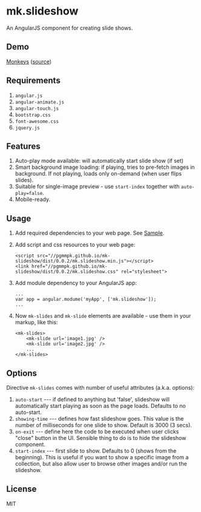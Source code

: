 # mk.slideshow

An AngularJS component for creating slide shows.

## Demo

[Monkeys](http://pgmmpk.github.io/mk-slideshow/dist/sample1.html)
([source](https://github.com/pgmmpk/mk-slideshow/blob/master/dist/sample1.html))

## Requirements

1. `angular.js`
2. `angular-animate.js`
2. `angular-touch.js`
3. `bootstrap.css`
4. `font-awesome.css`
5. `jquery.js`

## Features
1. Auto-play mode available: will automatically start slide show (if set)
2. Smart background image loading: if playing, tries to pre-fetch images in background. If not playing, loads only on-demand
   (when user flips slides).
3. Suitable for single-image preview - use `start-index` together with `auto-play=false`.
4. Mobile-ready.

## Usage

1. Add required dependencies to your web page. See [Sample](https://github.com/pgmmpk/mk-slideshow/blob/master/dist/sample1.html).

2. Add script and css resources to your web page:

	```
	<script src="//pgmmpk.github.io/mk-slideshow/dist/0.0.2/mk.slideshow.min.js"></script>
	<link href="//pgmmpk.github.io/mk-slideshow/dist/0.0.2/mk.slideshow.css" rel="stylesheet">
	```

3. Add module dependency to your AngularJS app:

	```
	...
	var app = angular.modume('myApp', ['mk.slideshow']);
	...
	```

4. Now `mk-slides` and `mk-slide` elements are available - use them in your markup, like this:

	```
	<mk-slides>
		<mk-slide url='image1.jpg' />
		<mk-slide url='image2.jpg' />
		...
	</mk-slides>
	```

## Options

Directive `mk-slides` comes with number of useful attributes (a.k.a. options):

1. `auto-start`   --- if defined to anything but 'false', slideshow will automatically start playing as soon as the page loads. Defaults to no auto-start.
2. `showing-time` --- defines how fast slideshow goes. This value is the number of milliseconds for one slide to show. Default is 3000 (3 secs).
3. `on-exit`      --- define here the code to be executed when user clicks "close" button in the UI. Sensible thing to do is to hide the slideshow component.
4. `start-index`  --- first slide to show. Defaults to 0 (shows from the beginning). This is useful if you want to show a specific image from a collection,
						but also allow user to browse other images and/or run the slideshow.

## License
MIT